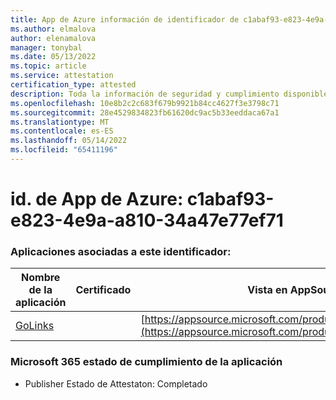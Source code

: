 ```yaml
---
title: App de Azure información de identificador de c1abaf93-e823-4e9a-a810-34a47e77ef71
ms.author: elmalova
author: elenamalova
manager: tonybal
ms.date: 05/13/2022
ms.topic: article
ms.service: attestation
certification_type: attested
description: Toda la información de seguridad y cumplimiento disponible para c1abaf93-e823-4e9a-a810-34a47e77ef71.
ms.openlocfilehash: 10e8b2c2c683f679b9921b84cc4627f3e3798c71
ms.sourcegitcommit: 28e4529834823fb61620dc9ac5b33eeddaca67a1
ms.translationtype: MT
ms.contentlocale: es-ES
ms.lasthandoff: 05/14/2022
ms.locfileid: "65411196"
---
```

# <a name="azure-app-id-c1abaf93-e823-4e9a-a810-34a47e77ef71"></a>id. de App de Azure: c1abaf93-e823-4e9a-a810-34a47e77ef71


### <a name="apps-associated-with-this-id"></a>Aplicaciones asociadas a este identificador:
| **Nombre de la aplicación** | **Certificado** | **Vista en AppSource** |
|--------------|---------------|-----------------------|
| [GoLinks](../forward/WA200003853.md) |  | [https://appsource.microsoft.com/product/office/WA200003853](https://appsource.microsoft.com/product/office/WA200003853) |

### <a name="microsoft-365-app-compliance-status"></a>Microsoft 365 estado de cumplimiento de la aplicación
- Publisher Estado de Attestaton: Completado
